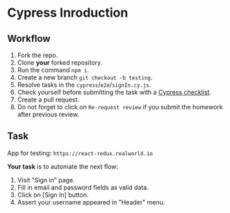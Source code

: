 # Cypress Inroduction

## Workflow

1. Fork the repo.
1. Clone **your** forked repository.
1. Run the command `npm i`.
1. Create a new branch `git checkout -b testing`.
1. Resolve tasks in the `cypress`/`e2e`/`signIn.cy.js`.
1. Check yourself before submitting the task with a [Cypress checklist](https://mate-academy.github.io/qa-program/checklists/cypress.html).
1. Create a pull request.
1. Do not forget to click on `Re-request review` if you submit the homework after previous review.

## Task

App for testing: `https://react-redux.realworld.io`

**Your task** is to automate the next flow:

1. Visit "Sign in" page.
1. Fill in email and password fields as valid data.
1. Click on [Sign In] button.
1. Assert your username appeared in "Header" menu.
